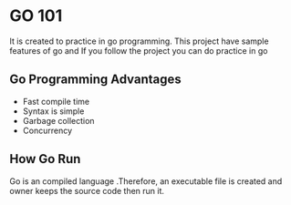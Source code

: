 # GO 101

It is created to practice in go programming. This project have sample features of go and If you follow the project you can do practice in go

## Go Programming Advantages

- Fast compile time
- Syntax is simple
- Garbage collection
- Concurrency

## How Go Run

Go is an compiled language .Therefore, an executable file is created and owner keeps the source code then run it.
